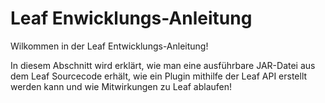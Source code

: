 # Leaf Enwicklungs-Anleitung
Wilkommen in der Leaf Entwicklungs-Anleitung!

In diesem Abschnitt wird erklärt, wie man eine ausführbare JAR-Datei aus dem Leaf Sourcecode erhält, wie ein Plugin mithilfe der Leaf API erstellt werden kann und wie Mitwirkungen zu Leaf ablaufen!